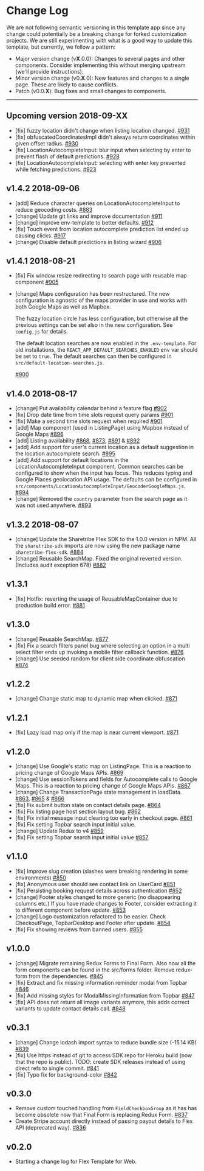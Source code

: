 # Change Log

We are not following semantic versioning in this template app since any change could potentially be
a breaking change for forked customization projects. We are still experimenting with what is a good
way to update this template, but currently, we follow a pattern:

* Major version change (v**X**.0.0): Changes to several pages and other components. Consider
  implementing this without merging upstream (we'll provide instructions).
* Minor version change (v0.**X**.0): New features and changes to a single page. These are likely to
  cause conflicts.
* Patch (v0.0.**X**): Bug fixes and small changes to components.

---
## Upcoming version 2018-09-XX
* [fix] fuzzy location didn't change when listing location changed.
  [#931](https://github.com/sharetribe/flex-template-web/pull/931)
* [fix] obfuscatedCoordinatesImpl didn't always return coordinates within given
  offset radius.
  [#930](https://github.com/sharetribe/flex-template-web/pull/930)
* [fix] LocationAutocompleteInput: blur input when selecting by enter
  to prevent flash of default predictions.
  [#928](https://github.com/sharetribe/flex-template-web/pull/928)
* [fix] LocationAutocompleteInput: selecting with enter key prevented
  while fetching predictions.
  [#923](https://github.com/sharetribe/flex-template-web/pull/923)

## v1.4.2 2018-09-06
* [add] Reduce character queries on LocationAutocompleteInput to reduce geocoding costs.
  [#883](https://github.com/sharetribe/flex-template-web/pull/883)
* [change] Update git links and improve documentation
  [#911](https://github.com/sharetribe/flex-template-web/pull/911)
* [change] improve env-template to better defaults.
  [#912](https://github.com/sharetribe/flex-template-web/pull/912)
* [fix] Touch event from location autocomplete prediction list ended up causing clicks.
  [#917](https://github.com/sharetribe/flex-template-web/pull/917)
* [change] Disable default predictions in listing wizard
  [#906](https://github.com/sharetribe/flex-template-web/pull/906)

## v1.4.1 2018-08-21
* [fix] Fix window resize redirecting to search page with reusable map component
  [#905](https://github.com/sharetribe/flex-template-web/pull/905)

* [change] Maps configuration has been restructured. The new
  configuration is agnostic of the maps provider in use and works with
  both Google Maps as well as Mapbox.

  The fuzzy location circle has less configuration, but otherwise all
  the previous settings can be set also in the new configuration. See
  `config.js` for details.

  The default location searches are now enabled in the
  `.env-template`. For old installations, the
  `REACT_APP_DEFAULT_SEARCHES_ENABLED` env var should be set to
  `true`. The default searches can then be configured in
  `src/default-location-searches.js`.

  [#900](https://github.com/sharetribe/flex-template-web/pull/900)

## v1.4.0 2018-08-17
* [change] Put availability calendar behind a feature flag
  [#902](https://github.com/sharetribe/flex-template-web/pull/902)
* [fix] Drop date time from time slots request query params
  [#901](https://github.com/sharetribe/flex-template-web/pull/901)
* [fix] Make a second time slots request when required
  [#901](https://github.com/sharetribe/flex-template-web/pull/901)
* [add] Map component (used in ListingPage) using Mapbox instead of Google Maps
  [#896](https://github.com/sharetribe/flex-template-web/pull/896)
* [add] Listing availability
  [#868](https://github.com/sharetribe/flex-template-web/pull/868), [#873](https://github.com/sharetribe/flex-template-web/pull/873), [#891](https://github.com/sharetribe/flex-template-web/pull/891) & [#892](https://github.com/sharetribe/flex-template-web/pull/892)
* [add] Add support for user's current location as a default
  suggestion in the location autocomplete search.
  [#895](https://github.com/sharetribe/flex-template-web/pull/895)
* [add] Add support for default locations in the
  LocationAutocompleteInput component. Common searches can be
  configured to show when the input has focus. This reduces typing and
  Google Places geolocation API usage. The defaults can be configured
  in `src/components/LocationAutocompleteInput/GeocoderGoogleMaps.js`.
  [#894](https://github.com/sharetribe/flex-template-web/pull/894)
* [change] Removed the `country` parameter from the search page as it
  was not used anywhere.
  [#893](https://github.com/sharetribe/flex-template-web/pull/893)

## v1.3.2 2018-08-07
* [change] Update the Sharetribe Flex SDK to the 1.0.0 version in NPM.
  All the `sharetribe-sdk` imports are now using the new package name
  `sharetribe-flex-sdk`.
  [#884](https://github.com/sharetribe/flex-template-web/pull/884)
* [change] Reusable SearchMap. Fixed the original reverted version. (Includes audit exception 678)
  [#882](https://github.com/sharetribe/flex-template-web/pull/882)

## v1.3.1
* [fix] Hotfix: reverting the usage of ReusableMapContainer due to
  production build error.
  [#881](https://github.com/sharetribe/flex-template-web/pull/881)

## v1.3.0
* [change] Reusable SearchMap.
  [#877](https://github.com/sharetribe/flex-template-web/pull/877)
* [fix] Fix a search filters panel bug where selecting an option in a multi select filter ends up
  invoking a mobile filter callback function.
  [#876](https://github.com/sharetribe/flex-template-web/pull/876)
* [change] Use seeded random for client side coordinate obfuscation
  [#874](https://github.com/sharetribe/flex-template-web/pull/874)

## v1.2.2
* [change] Change static map to dynamic map when clicked.
  [#871](https://github.com/sharetribe/flex-template-web/pull/871)

## v1.2.1
* [fix] Lazy load map only if the map is near current viewport.
  [#871](https://github.com/sharetribe/flex-template-web/pull/871)

## v1.2.0
* [change] Use Google's static map on ListingPage.
  This is a reaction to pricing change of Google Maps APIs.
  [#869](https://github.com/sharetribe/flex-template-web/pull/869)
* [change] Use sessionTokens and fields for Autocomplete calls to Google Maps.
  This is a reaction to pricing change of Google Maps APIs.
  [#867](https://github.com/sharetribe/flex-template-web/pull/867)
* [change] Change TransactionPage state management in loadData.
  [#863](https://github.com/sharetribe/flex-template-web/pull/863), [#865](https://github.com/sharetribe/flex-template-web/pull/865) & [#866](https://github.com/sharetribe/flex-template-web/pull/866)
* [fix] Fix submit button state on contact details page.
  [#864](https://github.com/sharetribe/flex-template-web/pull/864)
* [fix] Fix listing page host section layout bug.
  [#862](https://github.com/sharetribe/flex-template-web/pull/862)
* [fix] Fix initial message input clearing too early in checkout page.
  [#861](https://github.com/sharetribe/flex-template-web/pull/861)
* [fix] Fix setting Topbar search input initial value.
* [change] Update Redux to v4
  [#859](https://github.com/sharetribe/flex-template-web/pull/859)
* [fix] Fix setting Topbar search input initial value
  [#857](https://github.com/sharetribe/flex-template-web/pull/857)

## v1.1.0
* [fix] Improve slug creation (slashes were breaking rendering in some environments)
  [#850](https://github.com/sharetribe/flex-template-web/pull/850)
* [fix] Anonymous user should see contact link on UserCard
  [#851](https://github.com/sharetribe/flex-template-web/pull/851)
* [fix] Persisting booking request details across authentication
  [#852](https://github.com/sharetribe/flex-template-web/pull/852)
* [change] Footer styles changed to more generic (no disappearing columns etc.)
  If you have made changes to Footer, consider extracting it to different component before update.
  [#853](https://github.com/sharetribe/flex-template-web/pull/853)
* [change] Logo customization refactored to be easier. Check CheckoutPage, TopbarDesktop and Footer
  after update.
  [#854](https://github.com/sharetribe/flex-template-web/pull/854)
* [fix] Fix showing reviews from banned users.
  [#855](https://github.com/sharetribe/flex-template-web/pull/855)

## v1.0.0

* [change] Migrate remaining Redux Forms to Final Form. Also now all the form components can be
  found in the src/forms folder. Remove redux-form from the dependencies.
  [#845](https://github.com/sharetribe/flex-template-web/pull/845)
* [fix] Extract and fix missing information reminder modal from Topbar
  [#846](https://github.com/sharetribe/flex-template-web/pull/846)
* [fix] Add missing styles for ModalMissingInformation from Topbar
  [#847](https://github.com/sharetribe/flex-template-web/pull/847)
* [fix] API does not return all image variants anymore, this adds correct variants to update
  contact details call.
  [#848](https://github.com/sharetribe/flex-template-web/pull/848)

## v0.3.1

* [change] Change lodash import syntax to reduce bundle size (-15.14 KB)
  [#839](https://github.com/sharetribe/flex-template-web/pull/839)
* [fix] Use https instead of git to access SDK repo for Heroku build (now that the repo is public).
  TODO: create SDK releases instead of using direct refs to single commit.
  [#841](https://github.com/sharetribe/flex-template-web/pull/841)
* [fix] Typo fix for background-color
  [#842](https://github.com/sharetribe/flex-template-web/pull/842)

## v0.3.0

* Remove custom touched handling from `FieldCheckboxGroup` as it has has become obsolete now that
  Final Form is replacing Redux Form.
  [#837](https://github.com/sharetribe/flex-template-web/pull/837)
* Create Stripe account directly instead of passing payout details to Flex API (deprecated way).
  [#836](https://github.com/sharetribe/flex-template-web/pull/836)

## v0.2.0

* Starting a change log for Flex Template for Web.
